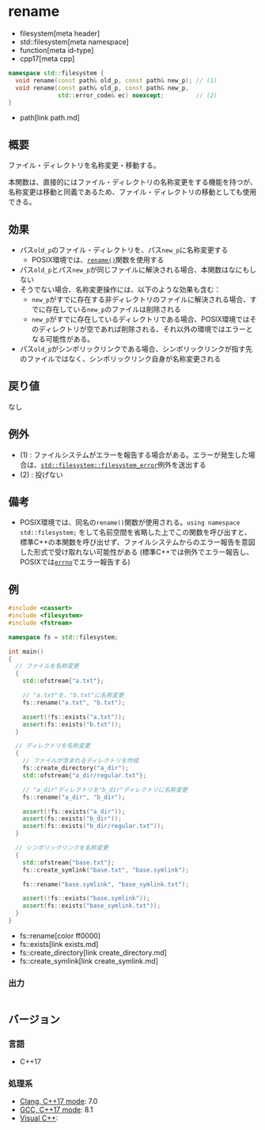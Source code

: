 # rename
* filesystem[meta header]
* std::filesystem[meta namespace]
* function[meta id-type]
* cpp17[meta cpp]

```cpp
namespace std::filesystem {
  void rename(const path& old_p, const path& new_p); // (1)
  void rename(const path& old_p, const path& new_p,
              std::error_code& ec) noexcept;         // (2)
}
```
* path[link path.md]

## 概要
ファイル・ディレクトリを名称変更・移動する。

本関数は、直接的にはファイル・ディレクトリの名称変更をする機能を持つが、名称変更は移動と同義であるため、ファイル・ディレクトリの移動としても使用できる。


## 効果
- パス`old_p`のファイル・ディレクトリを、パス`new_p`に名称変更する
    - POSIX環境では、[`rename()`](https://linuxjm.osdn.jp/html/LDP_man-pages/man2/rename.2.html)関数を使用する
- パス`old_p`とパス`new_p`が同じファイルに解決される場合、本関数はなにもしない
- そうでない場合、名称変更操作には、以下のような効果も含む：
    - `new_p`がすでに存在する非ディレクトリのファイルに解決される場合、すでに存在している`new_p`のファイルは削除される
    - `new_p`がすでに存在しているディレクトリである場合、POSIX環境ではそのディレクトリが空であれば削除される、それ以外の環境ではエラーとなる可能性がある。
- パス`old_p`がシンボリックリンクである場合、シンボリックリンクが指す先のファイルではなく、シンボリックリンク自身が名称変更される


## 戻り値
なし


## 例外
- (1) : ファイルシステムがエラーを報告する場合がある。エラーが発生した場合は、[`std::filesystem::filesystem_error`](filesystem_error.md)例外を送出する
- (2) : 投げない


## 備考
- POSIX環境では、同名の`rename()`関数が使用される。`using namespace std::filesystem;` をして名前空間を省略した上でこの関数を呼び出すと、標準C++の本関数を呼び出せず、ファイルシステムからのエラー報告を意図した形式で受け取れない可能性がある (標準C++では例外でエラー報告し、POSIXでは[`errno`](/reference/cerrno/errno.md)でエラー報告する)


## 例
```cpp example
#include <cassert>
#include <filesystem>
#include <fstream>

namespace fs = std::filesystem;

int main()
{
  // ファイルを名称変更
  {
    std::ofstream{"a.txt"};

    // "a.txt"を、"b.txt"に名称変更
    fs::rename("a.txt", "b.txt");

    assert(!fs::exists("a.txt"));
    assert(fs::exists("b.txt"));
  }

  // ディレクトリを名称変更
  {
    // ファイルが含まれるディレクトリを作成
    fs::create_directory("a_dir");
    std::ofstream{"a_dir/regular.txt"};

    // "a_dir"ディレクトリを"b_dir"ディレクトリに名称変更
    fs::rename("a_dir", "b_dir");

    assert(!fs::exists("a_dir"));
    assert(fs::exists("b_dir"));
    assert(fs::exists("b_dir/regular.txt"));
  }

  // シンボリックリンクを名称変更
  {
    std::ofstream{"base.txt"};
    fs::create_symlink("base.txt", "base.symlink");

    fs::rename("base.symlink", "base_symlink.txt");

    assert(!fs::exists("base.symlink"));
    assert(fs::exists("base_symlink.txt"));
  }
}
```
* fs::rename[color ff0000]
* fs::exists[link exists.md]
* fs::create_directory[link create_directory.md]
* fs::create_symlink[link create_symlink.md]

### 出力
```
```

## バージョン
### 言語
- C++17

### 処理系
- [Clang, C++17 mode](/implementation.md#clang): 7.0
- [GCC, C++17 mode](/implementation.md#gcc): 8.1
- [Visual C++](/implementation.md#visual_cpp):

